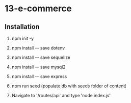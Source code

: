 # 13-e-commerce

## Installation
1. npm init -y
2. npm install -- save dotenv
3. npm install -- save sequelize
4. npm install -- save mysql2
5. npm install -- save express
6. npm run seed (populate db with seeds folder of content)


5. Navigate to '/routes/api' and type 'node index.js'
